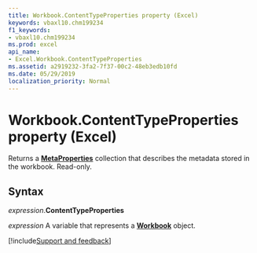 ```yaml
---
title: Workbook.ContentTypeProperties property (Excel)
keywords: vbaxl10.chm199234
f1_keywords:
- vbaxl10.chm199234
ms.prod: excel
api_name:
- Excel.Workbook.ContentTypeProperties
ms.assetid: a2919232-3fa2-7f37-00c2-48eb3edb10fd
ms.date: 05/29/2019
localization_priority: Normal
---
```



# Workbook.ContentTypeProperties property (Excel)

Returns a **[MetaProperties](Office.MetaProperties.md)** collection that describes the metadata stored in the workbook. Read-only.


## Syntax

_expression_.**ContentTypeProperties**

_expression_ A variable that represents a **[Workbook](Excel.Workbook.md)** object.




[!include[Support and feedback](~/includes/feedback-boilerplate.md)]